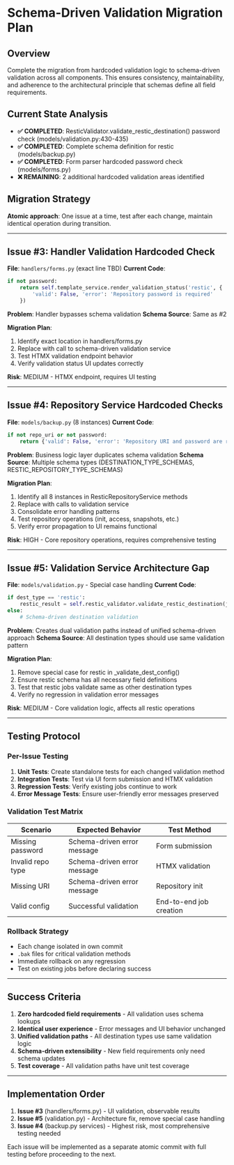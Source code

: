 # Schema-Driven Validation Migration Plan

## Overview
Complete the migration from hardcoded validation logic to schema-driven validation across all components. This ensures consistency, maintainability, and adherence to the architectural principle that schemas define all field requirements.

## Current State Analysis
- **✅ COMPLETED**: ResticValidator.validate_restic_destination() password check (models/validation.py:430-435)
- **✅ COMPLETED**: Complete schema definition for restic (models/backup.py)
- **✅ COMPLETED**: Form parser hardcoded password check (models/forms.py)
- **❌ REMAINING**: 2 additional hardcoded validation areas identified

## Migration Strategy
**Atomic approach**: One issue at a time, test after each change, maintain identical operation during transition.

---

## Issue #3: Handler Validation Hardcoded Check  
**File**: `handlers/forms.py` (exact line TBD)
**Current Code**:
```python
if not password:
    return self.template_service.render_validation_status('restic', {
        'valid': False, 'error': 'Repository password is required'
    })
```

**Problem**: Handler bypasses schema validation
**Schema Source**: Same as #2

**Migration Plan**:
1. Identify exact location in handlers/forms.py
2. Replace with call to schema-driven validation service  
3. Test HTMX validation endpoint behavior
4. Verify validation status UI updates correctly

**Risk**: MEDIUM - HTMX endpoint, requires UI testing

---

## Issue #4: Repository Service Hardcoded Checks
**File**: `models/backup.py` (8 instances)
**Current Code**:
```python
if not repo_uri or not password:
    return {'valid': False, 'error': 'Repository URI and password are required'}
```

**Problem**: Business logic layer duplicates schema validation
**Schema Source**: Multiple schema types (DESTINATION_TYPE_SCHEMAS, RESTIC_REPOSITORY_TYPE_SCHEMAS)

**Migration Plan**:
1. Identify all 8 instances in ResticRepositoryService methods
2. Replace with calls to validation service
3. Consolidate error handling patterns
4. Test repository operations (init, access, snapshots, etc.)
5. Verify error propagation to UI remains functional

**Risk**: HIGH - Core repository operations, requires comprehensive testing

---

## Issue #5: Validation Service Architecture Gap
**File**: `models/validation.py` - Special case handling
**Current Code**:
```python
if dest_type == 'restic':
    restic_result = self.restic_validator.validate_restic_destination(job_config)
else:
    # Schema-driven destination validation  
```

**Problem**: Creates dual validation paths instead of unified schema-driven approach
**Schema Source**: All destination types should use same validation pattern

**Migration Plan**:
1. Remove special case for restic in _validate_dest_config()
2. Ensure restic schema has all necessary field definitions
3. Test that restic jobs validate same as other destination types
4. Verify no regression in validation error messages

**Risk**: MEDIUM - Core validation logic, affects all restic operations

---

## Testing Protocol

### Per-Issue Testing
1. **Unit Tests**: Create standalone tests for each changed validation method
2. **Integration Tests**: Test via UI form submission and HTMX validation
3. **Regression Tests**: Verify existing jobs continue to work
4. **Error Message Tests**: Ensure user-friendly error messages preserved

### Validation Test Matrix
| Scenario | Expected Behavior | Test Method |
|----------|------------------|-------------|
| Missing password | Schema-driven error message | Form submission |
| Invalid repo type | Schema-driven error message | HTMX validation |
| Missing URI | Schema-driven error message | Repository init |
| Valid config | Successful validation | End-to-end job creation |

### Rollback Strategy
- Each change isolated in own commit
- `.bak` files for critical validation methods
- Immediate rollback on any regression
- Test on existing jobs before declaring success

---

## Success Criteria
1. **Zero hardcoded field requirements** - All validation uses schema lookups
2. **Identical user experience** - Error messages and UI behavior unchanged  
3. **Unified validation paths** - All destination types use same validation logic
4. **Schema-driven extensibility** - New field requirements only need schema updates
5. **Test coverage** - All validation paths have unit test coverage

---

## Implementation Order
1. **Issue #3** (handlers/forms.py) - UI validation, observable results  
2. **Issue #5** (validation.py) - Architecture fix, remove special case handling
3. **Issue #4** (backup.py services) - Highest risk, most comprehensive testing needed

Each issue will be implemented as a separate atomic commit with full testing before proceeding to the next.